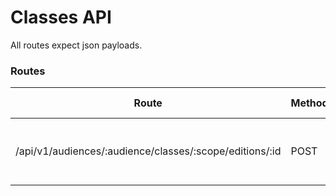 # Classes API

All routes expect json payloads.

### Routes
Route                                                       | Method | Short description
----------------------------------------------------------- | ------ | ----------
/api/v1/audiences/:audience/classes/:scope/editions/:id     | POST   | Commits edition with id=:id of a class with scope=:scope
